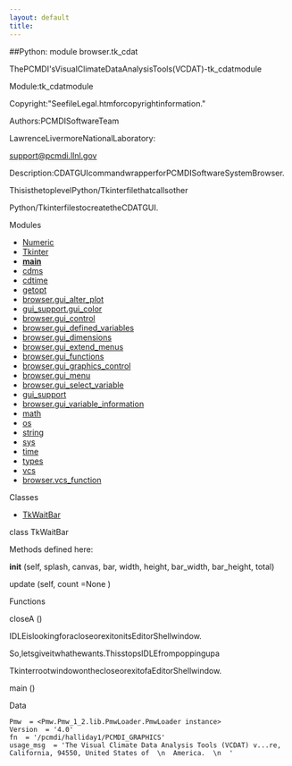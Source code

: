 ```yaml
---
layout: default
title:
---
```


##Python: module browser.tk_cdat

ThePCMDI'sVisualClimateDataAnalysisTools(VCDAT)-tk_cdatmodule  

Module:tk_cdatmodule

Copyright:"SeefileLegal.htmforcopyrightinformation."

Authors:PCMDISoftwareTeam

LawrenceLivermoreNationalLaboratory:

support@pcmdi.llnl.gov

Description:CDATGUIcommandwrapperforPCMDISoftwareSystemBrowser.

ThisisthetoplevelPython/Tkinterfilethatcallsother

Python/TkinterfilestocreatetheCDATGUI.

Modules 

* [Numeric](Numeric.html)  
* [Tkinter](Tkinter.html)  
* [__main__](__main__.html)  
* [cdms](cdms.html)  
* [cdtime](cdtime.html)  
* [getopt](getopt.html)  
* [browser.gui_alter_plot](browser.gui_alter_plot.html)  
* [gui_support.gui_color](gui_support.gui_color.html)  
* [browser.gui_control](browser.gui_control.html)  
* [browser.gui_defined_variables](browser.gui_defined_variables.html)  
* [browser.gui_dimensions](browser.gui_dimensions.html)  
* [browser.gui_extend_menus](browser.gui_extend_menus.html)  
* [browser.gui_functions](browser.gui_functions.html)  
* [browser.gui_graphics_control](browser.gui_graphics_control.html)  
* [browser.gui_menu](browser.gui_menu.html)  
* [browser.gui_select_variable](browser.gui_select_variable.html)  
* [gui_support](gui_support.html)  
* [browser.gui_variable_information](browser.gui_variable_information.html)  
* [math](math.html)  
* [os](os.html)  
* [string](string.html)  
* [sys](sys.html)  
* [time](time.html)  
* [types](types.html)  
* [vcs](vcs.html)  
* [browser.vcs_function](browser.vcs_function.html)  

Classes 

* [TkWaitBar](browser.tk_cdat.html)

class  TkWaitBar 

Methods defined here:  

__init__  (self, splash, canvas, bar, width, height, bar_width, bar_height, total) 

update  (self, count  =None  ) 

Functions 

closeA  () 

IDLEislookingforacloseorexitonitsEditorShellwindow.   

So,letsgiveitwhathewants.ThisstopsIDLEfrompoppingupa  

TkinterrootwindowonthecloseorexitofaEditorShellwindow. 

main  () 

Data 

    Pmw  = <Pmw.Pmw_1_2.lib.PmwLoader.PmwLoader instance>   
    Version  = '4.0'   
    fn  = '/pcmdi/halliday1/PCMDI_GRAPHICS'   
    usage_msg  = 'The Visual Climate Data Analysis Tools (VCDAT) v...re, California, 94550, United States of  \n  America.  \n  ' 
